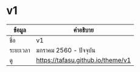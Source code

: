 # v1
| ข้อมูล          | คำอธิบาย       |
| ------------- | ------------- |
| ชื่อ            | v1           |
| ระยะเวลา       | มกราคม 2560 - ปัจจุบัน
| ดู | https://tafasu.github.io/theme/v1 |
